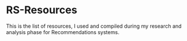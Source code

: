 # RS-Resources
This is the list of resources, I used and compiled during my research and analysis phase for Recommendations systems. 
